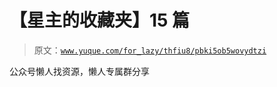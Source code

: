 # 【星主的收藏夹】15 篇

> 原文：[`www.yuque.com/for_lazy/thfiu8/pbki5ob5wovydtzi`](https://www.yuque.com/for_lazy/thfiu8/pbki5ob5wovydtzi)

公众号懒人找资源，懒人专属群分享